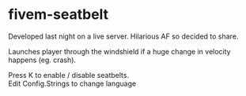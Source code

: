 # fivem-seatbelt
Developed last night on a live server. Hilarious AF so decided to share.

Launches player through the windshield if a huge change in velocity happens (eg. crash).

Press K to enable / disable seatbelts.  
Edit Config.Strings to change language


